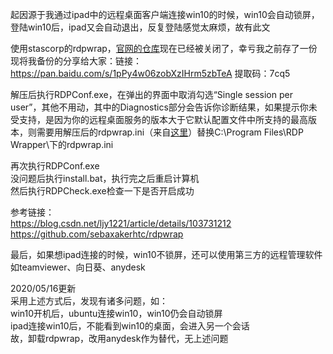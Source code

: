 起因源于我通过ipad中的远程桌面客户端连接win10的时候，win10会自动锁屏，登陆win10后，ipad又会自动退出，反复登陆感觉太麻烦，故有此文  

使用stascorp的rdpwrap，[官网的仓库](https://github.com/stascorp/rdpwrap/)现在已经被关闭了，幸亏我之前存了一份  
现将我备份的分享给大家：链接：https://pan.baidu.com/s/1pPy4w06zobXzIHrm5zbTeA 提取码：7cq5   

解压后执行RDPConf.exe，在弹出的界面中取消勾选“Single session per user”，其他不用动，其中的Diagnostics部分会告诉你诊断结果，如果提示你未受支持，是因为你的远程桌面服务的版本大于它默认配置文件中所支持的最高版本，则需要用解压后的rdpwrap.ini（来自[这里](https://github.com/sebaxakerhtc/rdpwrap)）替换C:\Program Files\RDP Wrapper\下的rdpwrap.ini  

再次执行RDPConf.exe  
没问题后执行install.bat，执行完之后重启计算机  
然后执行RDPCheck.exe检查一下是否开启成功  

参考链接：  
https://blog.csdn.net/ljy1221/article/details/103731212  
https://github.com/sebaxakerhtc/rdpwrap  

最后，如果想ipad连接的时候，win10不锁屏，还可以使用第三方的远程管理软件如teamviewer、向日葵、anydesk  


2020/05/16更新  
采用上述方式后，发现有诸多问题，如：  
win10开机后，ubuntu连接win10，win10仍会自动锁屏  
ipad连接win10后，不能看到win10的桌面，会进入另一个会话  
故，卸载rdpwrap，改用anydesk作为替代，无上述问题
